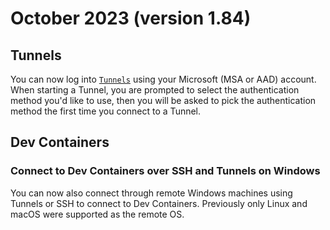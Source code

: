 # October 2023 (version 1.84)

## Tunnels

You can now log into
[`Tunnels`](https://code.visualstudio.com/docs/remote/tunnels) using your
Microsoft (MSA or AAD) account. When starting a Tunnel, you are prompted to
select the authentication method you'd like to use, then you will be asked to
pick the authentication method the first time you connect to a Tunnel.

## Dev Containers

### Connect to Dev Containers over SSH and Tunnels on Windows

You can now also connect through remote Windows machines using Tunnels or SSH to
connect to Dev Containers. Previously only Linux and macOS were supported as the
remote OS.
